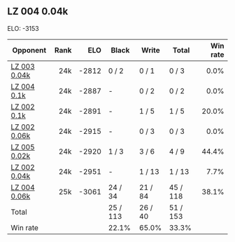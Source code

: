 ## LZ 004 0.04k ##

ELO: -3153

Opponent | Rank | ELO | Black | Write | Total | Win rate
---------|-----:|----:|-------|-------|-------|-------:
[LZ 003 0.04k](LZ%20003%200.04k.md) | 24k | -2812 | 0 / 2 | 0 / 1 | 0 / 3 | 0.0%
[LZ 004 0.1k](LZ%20004%200.1k.md) | 24k | -2887 | - | 0 / 2 | 0 / 2 | 0.0%
[LZ 002 0.1k](LZ%20002%200.1k.md) | 24k | -2891 | - | 1 / 5 | 1 / 5 | 20.0%
[LZ 002 0.06k](LZ%20002%200.06k.md) | 24k | -2915 | - | 0 / 3 | 0 / 3 | 0.0%
[LZ 005 0.02k](LZ%20005%200.02k.md) | 24k | -2920 | 1 / 3 | 3 / 6 | 4 / 9 | 44.4%
[LZ 002 0.04k](LZ%20002%200.04k.md) | 24k | -2951 | - | 1 / 13 | 1 / 13 | 7.7%
[LZ 004 0.06k](LZ%20004%200.06k.md) | 25k | -3061 | 24 / 34 | 21 / 84 | 45 / 118 | 38.1%
Total | | | 25 / 113 | 26 / 40 | 51 / 153 | 
Win rate| | | 22.1% | 65.0% | 33.3% | 
